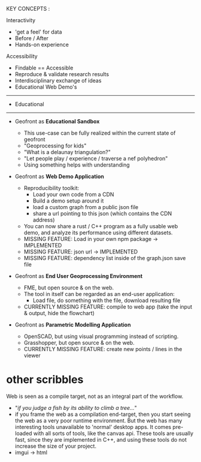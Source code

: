 KEY CONCEPTS :

Interactivity
- 'get a feel' for data
- Before / After
- Hands-on experience

Accessibility
- Findable == Accessible
- Reproduce & validate research results 
- Interdisciplinary exchange of ideas 
- Educational Web Demo's

---------------------------

- Educational


------------

- Geofront as **Educational Sandbox**
  - This use-case can be fully realized within the current state of geofront
  - "Geoprocessing for kids"
  - "What is a delaunay triangulation?" 
  - "Let people play / experience / traverse a nef polyhedron"
  - Using something helps with understanding


- Geofront as **Web Demo Application**
  - Reproducibility toolkit:
    - Load your own code from a CDN
    - Build a demo setup around it
    - load a custom graph from a public json file
    - share a url pointing to this json (which contains the CDN address)
  - You can now share a rust / C++ program as a fully usable web demo, and analyze its performance using different datasets.
  - MISSING FEATURE: Load in your own npm package -> IMPLEMENTED
  - MISSING FEATURE: json url -> IMPLEMENTED
  - MISSING FEATURE: dependency list inside of the graph.json save file
  
- Geofront as **End User Geoprocessing Environment**
  - FME, but open source & on the web.
  - The tool in itself can be regarded as an end-user application:
    - Load file, do something with the file, download resulting file
  - CURRENTLY MISSING FEATURE: compile to web app (take the input & output, hide the flowchart)


- Geofront as **Parametric Modelling Application**
  - OpenSCAD, but using visual programming instead of scripting.
  - Grasshopper, but open source & on the web.
  - CURRENTLY MISSING FEATURE: create new points / lines in the viewer



# other scribbles 
Web is seen as a compile target, not as an integral part of the workflow. 
 - "_if you judge a fish by its ability to climb a tree..._"
 - if you frame the web as a compilation end-target, then you start seeing the web as a very poor runtime environment. But the web has many interesting tools unavailable to 'normal' desktop apps. It comes pre-loaded with all sorts of tools, like the canvas api. These tools are usually fast, since they are implemented in C++, and using these tools do not increase the size of your project.
- imgui -> html 


